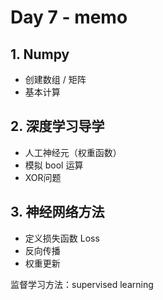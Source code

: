 # Day 7 - memo

## 1. Numpy

* 创建数组 / 矩阵
* 基本计算

## 2. 深度学习导学

* 人工神经元（权重函数）
* 模拟 bool 运算
* XOR问题

## 3. 神经网络方法

* 定义损失函数 Loss
* 反向传播
* 权重更新

监督学习方法：supervised learning